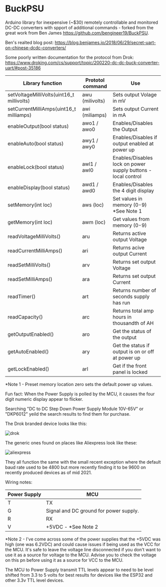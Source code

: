 # BuckPSU
Arduino library for inexpensive (~$30) remotely controllable and monitored DC-DC converters with spport of additional commands -  forked from the great work from Ben James
https://github.com/bengineer19/BuckPSU.

 Ben's realted blog post:
 https://blog.benjames.io/2018/06/29/secret-uart-on-chinese-dcdc-converters/

 Some poorly written documentation for the protocol from Drok:
 https://www.droking.com/cs/support/topic/200220-dc-dc-buck-converter-uart/#post-35186


|Library function| Prototol command |  Use |
| ------------- | ------------- | ------------- |
| setVoltageMilliVolts(uint16_t millivolts) | awu (milivolts) | Sets output Volage in mV |
| setCurrentMilliAmps(uint16_t milliamps) | awi (miliamps) | Sets output Current in mA |
| enableOutput(bool status) | awo1 / awo0 | Enables/Disables the Output |
| enableAuto(bool status) | awy1 / awy0 | Enables/Disables if output enabled at power up |
| enableLock(bool status) |awl1 / awl0| Enables/Disables lock on power supply buttons - local control |
| enableDisplay(bool status) | awd1 / awd0 | Enables/Disables the 4 digit display |
| setMemory(int loc) | aws (loc) | Set values in memory (0-9) *See Note 1 |
| getMemory(int loc) | awm (loc) | Get values from memory (0-9) |
| readVoltageMilliVolts() | aru | Returns active output Voltage |
| readCurrentMilliAmps() | ari | Returns acive output Current |
| readSetMilliVolts() | arv | Returns set output Voltage |
| readSetMilliAmps() | ara | Returns set output Current |
| readTimer() | art | Returns number of seconds supply has run |
| readCapacity() | arc | Returns total amp hours in thousandth of AH |
| getOutputEnabled() | aro | Get the status of the output |
| getAutoEnabled() | ary | Get the status if output is on or off at power up |
| getLockEnabled() | arl | Get if the front panel is locked |

  *Note 1 - Preset memory location zero sets the default power up values.

Fun fact: When the Power Supply is polled by the MCU, it causes the four digit numeric display appear to flicker.


Searching "DC to DC Step Down Power Supply Module 10V-65V" or "DKP6012" yeild the search results to find them for purchase.

The Drok branded device looks like this:

![drok](https://user-images.githubusercontent.com/24259942/144702575-ca30d9d9-6daa-4150-9fa9-8cb83f3330cb.png)

The generic ones found on places like Aliexpress look like these:

![aliexpress](https://user-images.githubusercontent.com/24259942/144702582-652c7fd2-c5f9-4229-8cc1-ab7b0cea26c1.png)

They all function the same with the small recent exception where the default baud rate used to be 4800 but more recently finding it to be 9600 on recently produced devices as of mid 2021.

Wiring notes:

| Power Supply| MCU |
| ------------- | ------------- |
| T | TX |
| G | Signal and DC ground for power supply. |
| R | RX |
| V | +5VDC - *See Note 2 |

*Note 2 - I've come across some of the power supplies that the +5VDC was high (one was 6.2VDC) and could cause issues if being used as the VCC for the MCU.   It's safe to leave the voltage line disconnected if you don't want to use it as a source for voltage to the MCU.   Advise you to check the voltage on this pn before using it as a source for VCC to the MCU.

The MCU to Power Supply transmit TTL levels appear to need to be level shifted from 3.3 to 5 volts for best results for devices like the ESP32 and other 3.3v TTL level devices.
